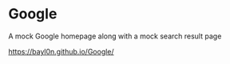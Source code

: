 # Google
A mock Google homepage along with a mock search result page

https://bayl0n.github.io/Google/
